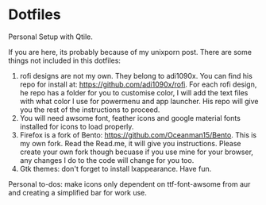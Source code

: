 # Dotfiles
Personal Setup with Qtile. 

If you are here, its probably because of my unixporn post. There are some things not included in this dotfiles: 
1. rofi designs are not my own. They belong to adi1090x. You can find his repo for install at: https://github.com/adi1090x/rofi. 
For each rofi design, he repo has a folder for you to customise color, I will add the text files with what color I use for powermenu and app launcher. His repo will give you the rest of the instructions to proceed. 
2. You will need awsome font, feather icons and google material fonts installed for icons to load properly. 
3. Firefox is a fork of Bento: https://github.com/Oceanman15/Bento. This is my own fork. Read the Read.me, it will give you instructions. Please create your own fork though becuase if you use mine for your browser, any changes I do to the code will change for you too. 
4. Gtk themes: don't forget to install lxappearance.
Have fun. 

Personal to-dos: 
make icons only dependent on ttf-font-awsome from aur and creating a simplified bar for work use. 
